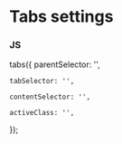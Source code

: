 # Tabs settings

### JS

tabs({
    parentSelector: '',
    
    tabSelector: '',
    
    contentSelector: '',
    
    activeClass: '', 
});

